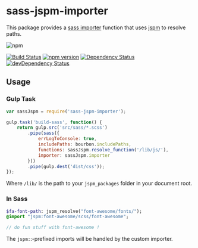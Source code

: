 # sass-jspm-importer
This package provides a [sass importer](https://github.com/sass/node-sass#importer--v200---experimental) function that uses [jspm](https://github.com/jspm/jspm-cli/) to resolve paths.

![npm](https://nodei.co/npm/node-sass-jspm-importer.png?downloads=true&downloadRank=true&stars=true)


[![Build Status](https://travis-ci.org/idcware/node-sass-jspm-importer.svg?branch=master&style=flat)](https://travis-ci.org/idcware/node-sass-jspm-importer)
[![npm version](https://badge.fury.io/js/node-sass-jspm-importer.svg)](http://badge.fury.io/js/node-sass-jspm-importer)
[![Dependency Status](https://david-dm.org/idcware/node-sass-jspm-importer.svg?theme=shields.io)](https://david-dm.org/idcware/node-sass-jspm-importer)
[![devDependency Status](https://david-dm.org/idcware/node-sass-jspm-importer/dev-status.svg?theme=shields.io)](https://david-dm.org/idcware/node-sass-jspm-importer#info=devDependencies)

## Usage

### Gulp Task
```javascript
var sassJspm = require('sass-jspm-importer');

gulp.task('build-sass', function() {
    return gulp.src('src/sass/*.scss')
        .pipe(sass({
            errLogToConsole: true,
            includePaths: bourbon.includePaths,
            functions: sassJspm.resolve_function('/lib/js/'),
            importer: sassJspm.importer
        }))
        .pipe(gulp.dest('dist/css'));
});
```

Where `/lib/` is the path to your `jspm_packages` folder in your document root.

### In Sass
```sass
$fa-font-path: jspm_resolve("font-awesome/fonts/");
@import "jspm:font-awesome/scss/font-awesome";

// do fun stuff with font-awesome !
```
The `jspm:`:-prefixed imports will be handled by the custom importer.
